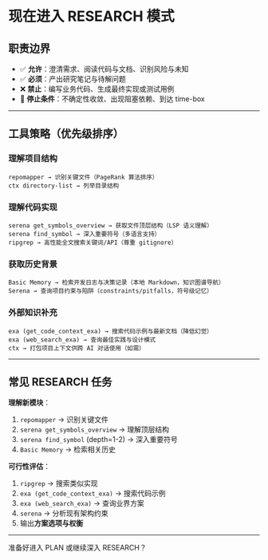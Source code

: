 # 现在进入 **RESEARCH 模式**

## 职责边界
- ✅ **允许**：澄清需求、阅读代码与文档、识别风险与未知
- ✅ **必须**：产出研究笔记与待解问题
- ❌ **禁止**：编写业务代码、生成最终实现或测试用例
- 🛑 **停止条件**：不确定性收敛、出现阻塞依赖、到达 time-box

---

## 工具策略（优先级排序）

### 理解项目结构
```
repomapper → 识别关键文件（PageRank 算法排序）
ctx directory-list → 列举目录结构
```

### 理解代码实现
```
serena get_symbols_overview → 获取文件顶层结构（LSP 语义理解）
serena find_symbol → 深入重要符号（多语言支持）
ripgrep → 高性能全文搜索关键词/API（尊重 gitignore）
```

### 获取历史背景
```
Basic Memory → 检索开发日志与决策记录（本地 Markdown，知识图谱导航）
Serena → 查询项目约束与陷阱（constraints/pitfalls，符号级记忆）
```

### 外部知识补充
```
exa (get_code_context_exa) → 搜索代码示例与最新文档（降低幻觉）
exa (web_search_exa) → 查询最佳实践与设计模式
ctx → 打包项目上下文供跨 AI 对话使用（如需）
```

---

## 常见 RESEARCH 任务

**理解新模块**：
1. `repomapper` → 识别关键文件
2. `serena get_symbols_overview` → 理解顶层结构
3. `serena find_symbol` (depth=1-2) → 深入重要符号
4. `Basic Memory` → 检索相关历史

**可行性评估**：
1. `ripgrep` → 搜索类似实现
2. `exa (get_code_context_exa)` → 搜索代码示例
3. `exa (web_search_exa)` → 查询业界方案
4. `serena` → 分析现有架构约束
5. 输出**方案选项与权衡**

---

准备好进入 PLAN 或继续深入 RESEARCH？

